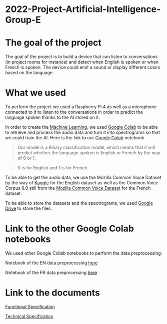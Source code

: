 # 2022-Project-Artificial-Intelligence-Group-E

# The goal of the project

The goal of the project is to build a device that can listen to conversations (in project rooms for instance) and detect when English is spoken or when French is spoken. The device could emit a sound or display different colors based on the language.

# What we used 

To perform the project we used a Raspberry Pi 4 as well as a microphone connected to it to listen to the conversations in order to predict the language spoken thanks to the AI stored on it.

In order to create the [Machine Learning](https://en.wikipedia.org/wiki/Machine_learning), we used [Google Colab](https://colab.research.google.com/?utm_source=scs-index) to be able to retrieve and process the audio data and turn it into spectrograms so that we could train the AI. Here is the link to our [Google Colab](https://colab.research.google.com/drive/1AGPS3GyS9HJcMQ5R2TGQSomvVcMiNvNe?usp=sharing) notebook.

> Our model is a Binary classification model, which means that it will predict whether the language spoken is English or French by the way of 0 or 1.

> 0 is for English and 1 is for French.

To be able to get the audio data, we use the Mozilla Common Voice Dataset by the way of [Kaggle](https://www.kaggle.com/datasets/mozillaorg/common-voice) for the English dataset as well as the
Common Voice Corpus 9.0 still from the [Mozilla Common Voice Dataset](https://commonvoice.mozilla.org/fr/datasets) for the French dataset.

To be able to store the datasets and the spectrograms, we used [Google Drive](https://drive.google.com/drive/u/2/my-drive) to store the files.  


# Link to the other Google Colab notebooks

We used other Google Collab notebooks to perform the data preprocessing:    

Notebook of the EN data preprocessing [here](https://colab.research.google.com/drive/1PfovKMU0Hb0WhUldsybmvaXD1vCEkBz9?usp=sharing)

Notebook of the FR data preprocessing [here](https://colab.research.google.com/drive/19v3hLpmHs5z-1vMLICxcxRSMHJg1fGxD?usp=sharing)

# Link to the documents

[Functional Specification](https://github.com/algosup/2022-Project-Artificial-Intelligence-Group-E/blob/documents/Documents/Functional_Specifications.md)  

[Technical Specification](https://github.com/algosup/2022-Project-Artificial-Intelligence-Group-E/blob/documents/Documents/Technical_Specifications.md)